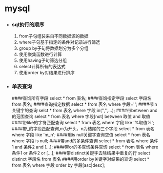 # mysql
- ### sql执行的顺序
     1. from子句组装来自不同数据源的数据
     2. where子句基于指定的条件对记录进行筛选
     3. group by子句将数据划分为多个分组
     4. 使用聚集函数进行计算
     5. 使用having子句筛选分组
     6. select计算所有的表达式
     7. 使用order by对结果进行排序

- ### 单表查询
 
   ####查询所有字段
      select * from 表名;
   ####查询指定字段
      select 字段名 from 表名;
   ####查询指定数据
      select * from 表名 where 字段='';
   ####带in关键字的查询
      selct * from 表名 where 字段 in('','',...);
   ####带between and的范围查询
      select * from 表名 where 字段[not] between 取值 and 取值
   ####带like的字符匹配查询
      select * from 表名 where 字段 like '%取值%';
   ####带_的字段匹配查询,m为开头，n为结尾的三个字段
      select * from 表名 where 字段 like 'm_n';
   ####用is null关键字查询空值
      select * from 表名 where 字段 is null;
   ####带and的多条件查询
      select * from 表名 where 条件1 and 条件2 and [...];
   ####带or的多查询条件查询 
      select * from 表名 where 条件1 or 条件2 or [...];
   ####带distinct关键字去除结果中重复的行
      select distinct 字段名 from 表名
   ####用order by关键字对结果的查询
      select * from 表名 where 字段 order by 字段[asc|desc];
   
    
      
      
  